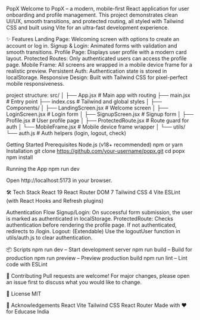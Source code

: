 PopX
Welcome to PopX – a modern, mobile-first React application for user onboarding and profile management. This project demonstrates clean UI/UX, smooth transitions, and protected routing, all styled with Tailwind CSS and built using Vite for an ultra-fast development experience.

✨ Features
Landing Page: Welcoming screen with options to create an account or log in.
Signup & Login: Animated forms with validation and smooth transitions.
Profile Page: Displays user profile with a modern card layout.
Protected Routes: Only authenticated users can access the profile page.
Mobile Frame: All screens are wrapped in a mobile device frame for a realistic preview.
Persistent Auth: Authentication state is stored in localStorage.
Responsive Design: Built with Tailwind CSS for pixel-perfect mobile responsiveness.

project structure:
src/
│
├── App.jsx                # Main app with routing
├── main.jsx               # Entry point
├── index.css              # Tailwind and global styles
│
├── Components/
│   ├── LandingScreen.jsx      # Welcome screen
│   ├── LoginScreen.jsx        # Login form
│   ├── SignupScreen.jsx       # Signup form
│   ├── Profile.jsx            # User profile page
│   ├── ProtectedRoute.jsx     # Route guard for auth
│   └── MobileFrame.jsx        # Mobile device frame wrapper
│
└── utils/
    └── auth.js            # Auth helpers (login, logout, check)


 Getting Started
Prerequisites
Node.js (v18+ recommended)
npm or yarn
Installation
git clone https://github.com/your-username/popx.git
cd popx
npm install

Running the App
npm run dev

Open http://localhost:5173 in your browser.

🛠️ Tech Stack
React 19
React Router DOM 7
Tailwind CSS 4
Vite
ESLint (with React Hooks and Refresh plugins)

 Authentication Flow
Signup/Login: On successful form submission, the user is marked as authenticated in localStorage.
ProtectedRoute: Checks authentication before rendering the profile page. If not authenticated, redirects to /login.
Logout: (Extendable) Use the logoutUser function in utils/auth.js to clear authentication.

📦 Scripts
npm run dev – Start development server
npm run build – Build for production
npm run preview – Preview production build
npm run lint – Lint code with ESLint

🤝 Contributing
Pull requests are welcome! For major changes, please open an issue first to discuss what you would like to change.

📄 License
MIT

🙏 Acknowledgements
React
Vite
Tailwind CSS
React Router
Made with ❤️ for Educase India
